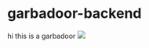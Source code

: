 # garbadoor-backend

hi this is a garbadoor
![](http://static.pokemonpets.com/images/monsters-images-800-800/8569-Mega-Garbodor.png)
